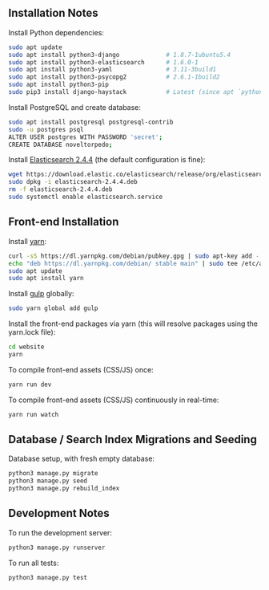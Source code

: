 ## Installation Notes

Install Python dependencies:
```bash
sudo apt update
sudo apt install python3-django             # 1.8.7-1ubuntu5.4
sudo apt install python3-elasticsearch      # 1.6.0-1
sudo apt install python3-yaml               # 3.11-3build1
sudo apt install python3-psycopg2           # 2.6.1-1build2
sudo apt install python3-pip
sudo pip3 install django-haystack           # Latest (since apt `python3-django-haystack` is out-of-date)
```

Install PostgreSQL and create database:
```bash
sudo apt install postgresql postgresql-contrib
sudo -u postgres psql
ALTER USER postgres WITH PASSWORD 'secret';
CREATE DATABASE noveltorpedo;
```

Install [Elasticsearch 2.4.4](https://www.elastic.co/downloads/past-releases/elasticsearch-2-4-4) (the default
configuration is fine):
```bash
wget https://download.elastic.co/elasticsearch/release/org/elasticsearch/distribution/deb/elasticsearch/2.4.4/elasticsearch-2.4.4.deb
sudo dpkg -i elasticsearch-2.4.4.deb
rm -f elasticsearch-2.4.4.deb
sudo systemctl enable elasticsearch.service
```

## Front-end Installation

Install [yarn](https://yarnpkg.com/):
```bash
curl -sS https://dl.yarnpkg.com/debian/pubkey.gpg | sudo apt-key add -
echo "deb https://dl.yarnpkg.com/debian/ stable main" | sudo tee /etc/apt/sources.list.d/yarn.list
sudo apt update
sudo apt install yarn
```

Install [gulp](http://gulpjs.com/) globally:
```bash
sudo yarn global add gulp
```

Install the front-end packages via yarn (this will resolve packages using the yarn.lock file):
```bash
cd website
yarn
```

To compile front-end assets (CSS/JS) once:
```bash
yarn run dev
```

To compile front-end assets (CSS/JS) continuously in real-time:
```bash
yarn run watch
```

## Database / Search Index Migrations and Seeding

Database setup, with fresh empty database:
```bash
python3 manage.py migrate
python3 manage.py seed
python3 manage.py rebuild_index
```

## Development Notes

To run the development server:
```bash
python3 manage.py runserver
```

To run all tests:
```bash
python3 manage.py test
```
